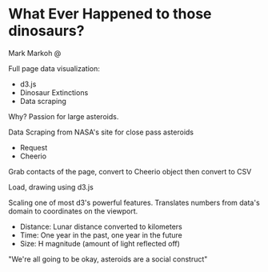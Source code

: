# What Ever Happened to those dinosaurs?

Mark Markoh
@


Full page data visualization:

- d3.js
- Dinosaur Extinctions
- Data scraping

Why? Passion for large asteroids. 

Data Scraping from NASA's site for close pass asteroids

- Request
- Cheerio

Grab contacts of the page, convert to Cheerio object then convert to CSV

Load, drawing using d3.js

Scaling one of most d3's powerful features. Translates numbers from data's 
domain to coordinates on the viewport.

- Distance: Lunar distance converted to kilometers
- Time: One year in the past, one year in the future
- Size: H magnitude (amount of light reflected off)


"We're all going to be okay, asteroids are a social construct"